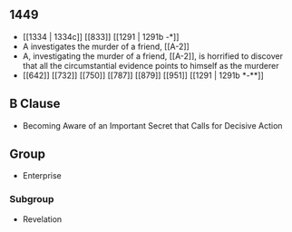 ## 1449
- [[1334 | 1334c]] [[833]] [[1291 | 1291b -*]] 
- A investigates the murder of a friend, [[A-2]]
- A, investigating the murder of a friend, [[A-2]], is horrified to discover that all the circumstantial evidence points to himself as the murderer
- [[642]] [[732]] [[750]] [[787]] [[879]] [[951]] [[1291 | 1291b *-**]] 

## B Clause
- Becoming Aware of an Important Secret that Calls for Decisive Action

## Group
- Enterprise

### Subgroup
- Revelation

